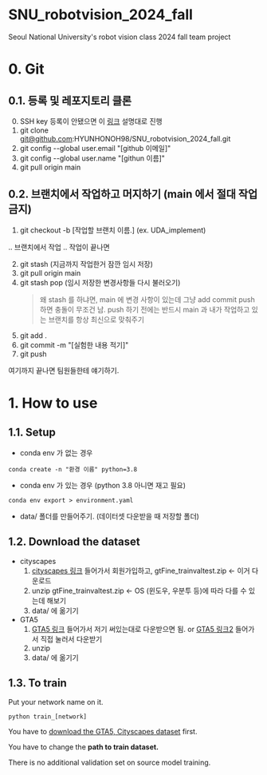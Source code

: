 # SNU_robotvision_2024_fall
Seoul National University's robot vision class 2024 fall team project

# 0. Git
## 0.1. 등록 및 레포지토리 클론
0. SSH key 등록이 안됐으면 이 [링크] 설명대로 진행
1. git clone git@github.com:HYUNHONOH98/SNU_robotvision_2024_fall.git
2. git config --global user.email "[github 이메일]"
3. git config --global user.name "[githun 이름]"
4. git pull origin main
## 0.2. 브랜치에서 작업하고 머지하기 (main 에서 절대 작업 금지)
1. git checkout -b [작업할 브랜치 이름.] (ex. UDA_implement)

.. 브랜치에서 작업 .. 작업이 끝나면

2. git stash (지금까지 작업한거 잠깐 임시 저장)
3. git pull origin main
4. git stash pop (임시 저장한 변경사항들 다시 불러오기)
    > 왜 stash 를 하냐면, main 에 변경 사항이 있는데 그냥 add commit push 하면 충돌이 무조건 남. push 하기 전에는 반드시 main 과 내가 작업하고 있는 브랜치를 항상 최신으로 맞춰주기
5. git add .
6. git commit -m "[실험한 내용 적기]"
7. git push

여기까지 끝나면 팀원들한테 얘기하기.

# 1. How to use
## 1.1. Setup
- conda env 가 없는 경우

`conda create -n "환경 이름" python=3.8`

- conda env 가 있는 경우 (python 3.8 아니면 재고 필요)

`conda env export > environment.yaml`

- data/ 폴더를 만들어주기. (데이터셋 다운받을 때 저장할 폴더)

## 1.2. Download the dataset
- cityscapes
  1. [cityscapes 링크] 들어가서 회원가입하고, gtFine_trainvaltest.zip <- 이거 다운로드
  2. unzip gtFine_trainvaltest.zip <- OS (윈도우, 우분투 등)에 따라 다를 수 있는데 해보기
  3. data/ 에 옮기기
- GTA5
  1. [GTA5 링크] 들어가서 저기 써있는대로 다운받으면 됨. or [GTA5 링크2] 들어가서 직접 눌러서 다운받기
  2. unzip
  3. data/ 에 옮기기

## 1.3. To train
Put your network name on it.

`python train_[network]`

You have to [download the GTA5, Cityscapes dataset](#download-the-dataset) first.

You have to change the **path to train dataset.**

There is no additional validation set on source model training.

[링크]: https://docs.github.com/ko/authentication/connecting-to-github-with-ssh/generating-a-new-ssh-key-and-adding-it-to-the-ssh-agent/

[cityscapes 링크]: https://www.cityscapes-dataset.com/downloads/

[GTA5 링크]: https://github.com/sarrrrry/PyTorchDL_GTA5/

[GTA5 링크2]: https://download.visinf.tu-darmstadt.de/data/from_games/